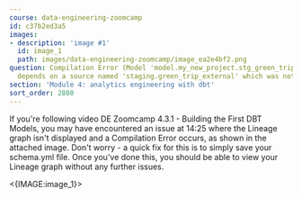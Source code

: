 ```yaml
---
course: data-engineering-zoomcamp
id: c37b2ed3a5
images:
- description: 'image #1'
  id: image_1
  path: images/data-engineering-zoomcamp/image_ea2e4bf2.png
question: Compilation Error (Model 'model.my_new_project.stg_green_tripdata' (models/staging/stg_green_tripdata.sql)
  depends on a source named 'staging.green_trip_external' which was not found)
section: 'Module 4: analytics engineering with dbt'
sort_order: 2800
---
```


If you're following video DE Zoomcamp 4.3.1 - Building the First DBT Models, you may have encountered an issue at 14:25 where the Lineage graph isn't displayed and a Compilation Error occurs, as shown in the attached image. Don't worry - a quick fix for this is to simply save your schema.yml file. Once you've done this, you should be able to view your Lineage graph without any further issues.

<{IMAGE:image_1}>


